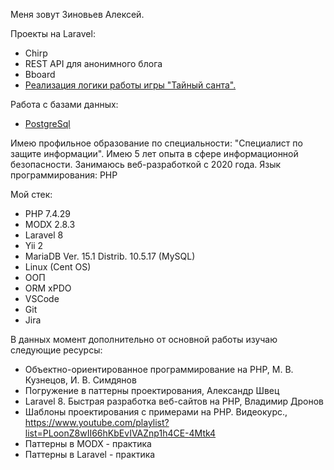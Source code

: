 Меня зовут Зиновьев Алексей.

Проекты на Laravel:
- Chirp
- REST API для анонимного блога
- Bboard
- <a href="https://github.com/al-zv/secret_santa">Реализация логики работы игры "Тайный санта".</a>

Работа с базами данных:
- <a href="https://github.com/al-zv/DBMS">PostgreSql</a>

Имею профильное образование по специальности: "Специалист по защите информации". Имею 5 лет опыта в сфере информационной безопасности.
Занимаюсь веб-разработкой с 2020 года. Язык программирования: PHP

Мой стек:
- PHP 7.4.29
- MODX 2.8.3
- Laravel 8
- Yii 2
- MariaDB Ver. 15.1 Distrib. 10.5.17 (MySQL)
- Linux (Cent OS)
- ООП
- ORM xPDO
- VSCode
- Git
- Jira

В данных момент дополнительно от основной работы изучаю следующие ресурсы:
* Объектно-ориентированное программирование на PHP,
М. В. Кузнецов, И. В. Симдянов
* Погружение в паттерны проектирования, Александр Швец
* Laravel 8. Быстрая разработка веб-сайтов на PHP, Владимир Дронов
* Шаблоны проектирования с примерами на PHP. Видеокурс., https://www.youtube.com/playlist?list=PLoonZ8wII66hKbEvIVAZnp1h4CE-4Mtk4
* Паттерны в MODX - практика
* Паттерны в Laravel - практика
